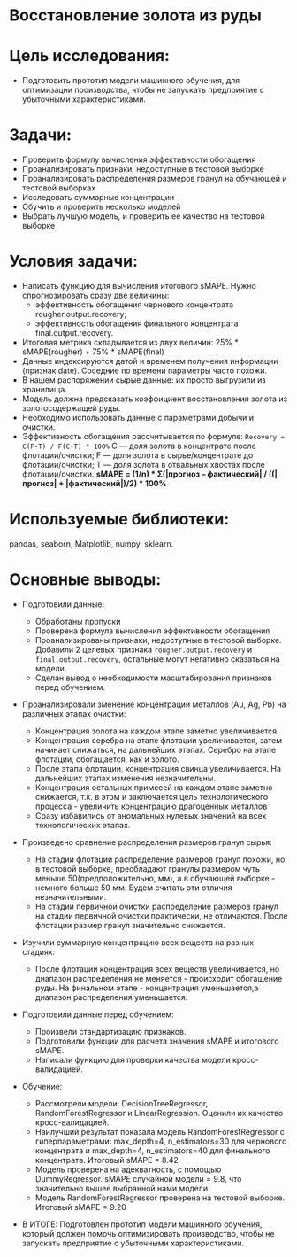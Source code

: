 # Восстановление золота из руды
# Цель исследования:
- Подготовить прототип модели машинного обучения, для оптимизации производства, чтобы не запускать предприятие с убыточными характеристиками.

# Задачи:
- Проверить формулу вычисления эффективности обогащения
- Проанализировать признаки, недоступные в тестовой выборке
- Проанализировать распределения размеров гранул на обучающей и тестовой выборках
- Исследовать суммарные концентрации
- Обучить и проверить несколько моделей
- Выбрать лучшую модель, и проверить ее качество на тестовой выборке

# Условия задачи:
- Написать функцию для вычисления итогового sMAPE. Нужно спрогнозировать сразу две величины:
  - эффективность обогащения чернового концентрата rougher.output.recovery;
  - эффективность обогащения финального концентрата final.output.recovery.
- Итоговая метрика складывается из двух величин: 25% * sMAPE(rougher) + 75% * sMAPE(final)
- Данные индексируются датой и временем получения информации (признак date). Соседние по времени параметры часто похожи.
- В нашем распоряжении сырые данные: их просто выгрузили из хранилища.
- Модель должна предсказать коэффициент восстановления золота из золотосодержащей руды.
- Необходимо использовать данные с параметрами добычи и очистки.
- Эффективность обогащения рассчитывается по формуле:
  `Recovery = C(F-T) / F(C-T) * 100%`
  C — доля золота в концентрате после флотации/очистки;
  F — доля золота в сырье/концентрате до флотации/очистки;
  T — доля золота в отвальных хвостах после флотации/очистки.
**sMAPE = (1/n) * Σ(|прогноз – фактический| / ((|прогноз| + |фактический|)/2) * 100%**

# Используемые библиотеки:
pandas, seaborn, Matplotlib, numpy, sklearn.

# Основные выводы:
- Подготовили данные:
    - Обработаны пропуски
    - Проверена формула вычисления эффективности обогащения
    - Проанализированы признаки, недоступные в тестовой выборке. Добавили 2 целевых признака `rougher.output.recovery` и `final.output.recovery`, остальные могут негативно сказаться на модели.
    - Сделан вывод о необходимости масштабирования признаков перед обучением.
    
- Проанализировали зменение концентрации металлов (Au, Ag, Pb) на различных этапах очистки:
    - Концентрация золота на каждом этапе заметно увеличивается
    - Концентрация серебра на этапе флотации увеличивается, затем начинает снижаться, на дальнейших этапах. Серебро на этапе флотации, обогащается, как и золото.
    - После этапа флотации, концентрация свинца увеличивается. На дальнейших этапах изменения незначительны.
    - Концентрация остальных примесей на каждом этапе заметно снижается, т.к. в этом и заключается цель технологического процесса - увеличить концентрацию драгоценных металлов
    - Сразу избавились от аномальных нулевых значений на всех технологических этапах.

- Произведено сравнение распределения размеров гранул сырья:
    - На стадии флотации распределение размеров гранул похожи, но в тестовой выборке, преобладают гранулы размером чуть меньше 50(предположительно, мм), а в обучающей выборке - немного больше 50 мм. Будем считать эти отличия незначительными.
    - На стадии первичной очистки распределение размеров гранул на стадии первичной очистки практически, не отличаются. После флотации размер гранул значительно снижается.

- Изучили суммарную концентрацию всех веществ на разных стадиях:
    - После флотации концентрация всех веществ увеличивается, но диапазон распределения не меняется - происходит обогащение руды. На финальном этапе - концентрация уменьшается,а диапазон распределения уменьшается.
    
- Подготовили данные перед обучением:
    - Произвели стандартизацию признаков.
    - Подготовили функции для расчета значения sMAPE и итогового sMAPE.
    - Написали функцию для проверки качества модели кросс-валидацией.
    
- Обучение:
    - Рассмотрели модели: DecisionTreeRegressor, RandomForestRegressor и LinearRegression. Оценили их качество кросс-валидацией.
    - Наилучший результат показала модель RandomForestRegressor с гиперпараметрами: max_depth=4, n_estimators=30 для чернового концентрата и max_depth=4, n_estimators=40 для финального концентрата. Итоговый sMAPE = 8.42
    - Модель проверена на адекватность, с помощью DummyRegressor. sMAPE случайной модели = 9.8, что значительно вышее выбранной нами модели.
    - Модель RandomForestRegressor проверена на тестовой выборке. Итоговый sMAPE = 9.20

- В ИТОГЕ: Подготовлен прототип модели машинного обучения, который должен помочь оптимизировать производство, чтобы не запускать предприятие с убыточными характеристиками.
